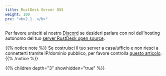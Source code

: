 ```yaml
---
title: RustDesk Server OSS
weight: 100
pre: "<b>2.1. </b>"
---
```


Per favore unisciti al nostro [Discord](https://discord.com/invite/nDceKgxnkV) se desideri parlare con noi dell'hosting autonomo del tuo [server RustDesk open source](https://github.com/rustdesk/rustdesk-server).

{{% notice note %}}
Se costruisci il tuo server a casa/ufficio e non riesci a connetterti tramite IP/dominio pubblico, per favore controlla [questo articolo](https://rustdesk.com/docs/it/self-host/nat-loopback-issues/).
{{% /notice %}}

{{% children depth="3" showhidden="true" %}}
